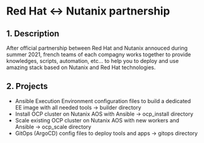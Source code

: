 # Red Hat <-> Nutanix partnership 

## 1. Description

After official partnership between Red Hat and Nutanix annouced during summer 2021, french teams of each compagny works together to provide knowledges, scripts, automation, etc... to help you to deploy and use amazing stack based on Nutanix and Red Hat technologies.

## 2. Projects

* Ansible Execution Environment configuration files to build a dedicated EE image with all needed tools -> builder directory
* Install OCP cluster on Nutanix AOS with Ansible -> ocp_install directory
* Scale existing OCP cluster on Nutanix AOS with new workers and Ansible -> ocp_scale directory
* GitOps (ArgoCD) config files to deploy tools and apps -> gitops directory


